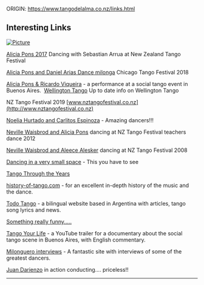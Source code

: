ORIGIN: https://www.tangodelalma.co.nz/links.html

## Interesting Links

[![Picture](/uploads/9/4/0/4/9404326/6491682.jpg)](http://www.youtube.com/watch?v=UqOQBWWWASI&list=UUdyu8ecULQDOF-4nk4yMS9Q&index=11)

[Alicia Pons 2017](https://www.youtube.com/watch?v=aE5OcRRc8ec) Dancing with Sebastian Arrua at New Zealand Tango Festival

[Alicia Pons and Daniel Arias Dance milonga](https://www.youtube.com/watch?v=MMgZhV7NTFI) Chicago Tango Festival 2018

[Alicia Pons & Ricardo Viqueira](http://www.youtube.com/watch?v=qUOJls_t_VY) - a performance at a social tango event in Buenos Aires.
​
[Wellington Tango](http://tangowellington.org.nz/)  Up to date info on Wellington Tango

NZ Tango Festival 2019  [www.nztangofestival.co.nz](http://www.nztangofestival.co.nz)

[Noelia Hurtado and Carlitos Espinoza](http://www.youtube.com/watch?v=UqOQBWWWASI&list=UUdyu8ecULQDOF-4nk4yMS9Q&index=11) -  Amazing dancers!!!

[Neville Waisbrod and Alicia Pons](https://www.bing.com/videos/search?q=alicia+pons+neville+waisbrod&&view=detail&mid=CED8E4C7C0C8406041E9CED8E4C7C0C8406041E9&&FORM=VRDGAR) dancing at NZ Tango Festival teachers dance 2012

[Neville Waisbrod and Aleece Alesker](https://www.youtube.com/watch?v=d5B11vaxmlk&t=8s) dancing at NZ Tango Festival 2008

[Dancing in a very small space](http://www.youtube.com/watch?v=g9sYWTE6LTg) - This you have to see

​[Tango Through the Years](https://www.youtube.com/watch?v=eT6pXSLwCpw)

[history-of-tango.com](http://www.history-of-tango.com/) - for an excellent in-depth history of the music and the dance.

[Todo Tango](http://www.todotango.com/english/Home.aspx) - a bilingual website based in Argentina with articles, tango song lyrics and news.

[Something really funny.....](http://www.learningtango.com/Humour/LondonCodigos.html)

[Tango Your Life](http://www.youtube.com/watch?v=0atvWyQ4rrs) - a YouTube trailer for a documentary about the social tango scene in Buenos Aires, with English commentary.

[Milonguero interviews](http://practimilonguero.wordpress.com/) - A fantastic site with interviews of some of the greatest dancers.

[Juan Darienzo](http://www.youtube.com/watch?v=3Z5qEKxfmm8) in action conducting.... priceless!!

- - -